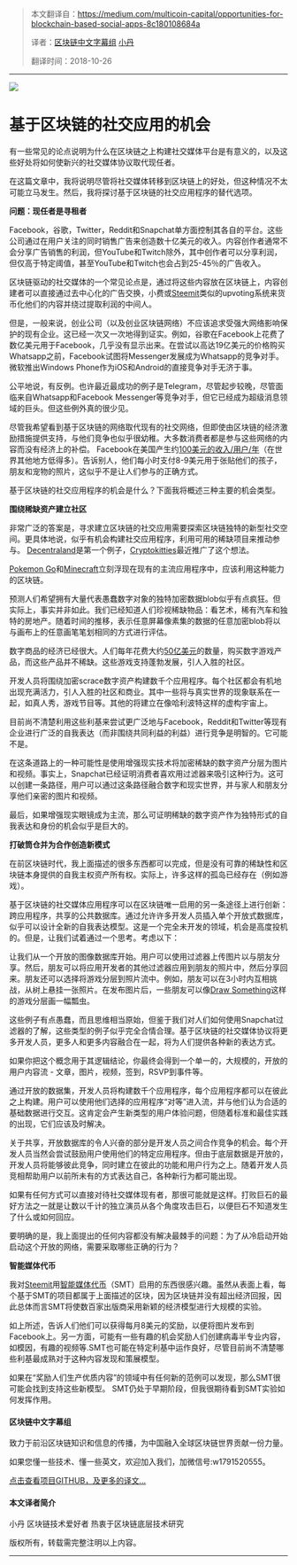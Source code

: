 

> 本文翻译自：https://medium.com/multicoin-capital/opportunities-for-blockchain-based-social-apps-8c180108684a
>
> 译者：[区块链中文字幕组](https://github.com/BlockchainTranslator/EOS) [小丹](https://github.com/zhuangjun)
>
> 翻译时间：2018-10-26

----------------------------------------------------



![][2]

# 基于区块链的社交应用的机会

有一些常见的论点说明为什么在区块链之上构建社交媒体平台是有意义的，以及这些好处将如何使新兴的社交媒体协议取代现任者。

在这篇文章中，我将说明尽管将社交媒体转移到区块链上的好处，但这种情况不太可能立马发生。然后，我将探讨基于区块链的社交应用程序的替代选项。

**问题：现任者是寻租者**

Facebook，谷歌，Twitter，Reddit和Snapchat单方面控制其各自的平台。这些公司通过在用户关注的同时销售广告来创造数十亿美元的收入。内容创作者通常不会分享广告销售的利润，但YouTube和Twitch除外，其中创作者可以分享利润，但仅高于特定阈值，甚至YouTube和Twitch也会占到25-45％的广告收入。

区块链驱动的社交媒体的一个常见论点是，通过将这些内容放在区块链上，内容创建者可以直接通过去中心化的广告交换，小费或[Steemit][3]类似的upvoting系统来货币化他们的内容并绕过提取利润的中间人。

但是，一般来说，创业公司（以及创业区块链网络）不应该追求受强大网络影响保护的现有企业。这已经一次又一次地得到证实。例如，谷歌在Facebook上花费了数亿美元用于Facebook，几乎没有显示出来。在尝试以高达19亿美元的价格购买Whatsapp之前，Facebook试图将Messenger发展成为Whatsapp的竞争对手。微软推出Windows Phone作为iOS和Android的直接竞争对手无济于事。

公平地说，有反例。也许最近最成功的例子是Telegram，尽管起步较晚，尽管面临来自Whatsapp和Facebook Messenger等竞争对手，但它已经成为超级消息领域的巨头。但这些例外真的很少见。

尽管我希望看到基于区块链的网络取代现有的社交网络，但即使由区块链的经济激励措施提供支持，与他们竞争也似乎很幼稚。大多数消费者都是参与这些网络的内容而没有经济上的补偿。 Facebook在美国产生约[100美元的收入/用户/年][4]（在世界其他地方低得多）。告诉别人，他们每小时支付8-9美元用于张贴他们的孩子，朋友和宠物的照片，这似乎不是让人们参与的正确方式。

基于区块链的社交应用程序的机会是什么？下面我将概述三种主要的机会类型。

**围绕稀缺资产建立社区**

非常广泛的答案是，寻求建立区块链的社交应用需要探索区块链独特的新型社交空间。更具体地说，似乎有机会构建社交应用程序，利用可用的稀缺项目来推动参与。 [Decentraland][5]是第一个例子，[Cryptokitties][6]最近推广了这个想法。

[Pokemon Go][7]和[Minecraft][8]立刻浮现在现有的主流应用程序中，应该利用这种能力的区块链。

预测人们希望拥有大量代表愚蠢数字对象的独特加密数据blob似乎有点疯狂。但实际上，事实并非如此。我们已经知道人们珍视稀缺物品：看艺术，稀有汽车和独特的房地产。随着时间的推移，表示任意屏幕像素集的数据的任意加密blob将以与画布上的任意画笔笔划相同的方式进行评估。

数字商品的经济已经很大。人们每年花费大约[50亿美元][9]的数量，购买数字游戏产品，而这些产品并不稀缺。这些游戏支持蓬勃发展，引人入胜的社区。

开发人员将围绕加密scrace数字资产构建数千个应用程序。每个社区都会有机地出现充满活力，引人入胜的社区和商业。其中一些将与真实世界的现象联系在一起，如真人秀，游戏节目等。其他的将建立在像哈利波特这样的虚构宇宙上。

目前尚不清楚利用这些利基来尝试更广泛地与Facebook，Reddit和Twitter等现有企业进行广泛的自我表达（而非围绕共同利益的利益）进行竞争是明智的。它可能不是。

在这条道路上的一种可能性是使用增强现实技术将加密稀缺的数字资产分层为图片和视频。事实上，Snapchat已经证明消费者喜欢用过滤器来吸引这种行为。这可以创建一条路径，用户可以通过这条路径融合数字和现实世界，并与家人和朋友分享他们亲密的图片和视频。

最后，如果增强现实眼镜成为主流，那么可证明稀缺的数字资产作为独特形式的自我表达和身份的机会似乎是巨大的。

**打破筒仓并为合作创造新模式**

在前区块链时代，我上面描述的很多东西都可以完成，但是没有可靠的稀缺性和区块链本身提供的自我主权资产所有权。实际上，许多这样的孤岛已经存在（例如游戏）。

基于区块链的社交媒体应用程序可以在区块链唯一启用的另一条途径上进行创新：跨应用程序，共享的公共数据库。通过允许许多开发人员插入单个开放式数据库，似乎可以设计全新的自我表达模型。这是一个完全未开发的领域，机会是高度投机的。但是，让我们试着通过一个思考。考虑以下：

让我们从一个开放的图像数据库开始。用户可以使用过滤器上传图片以与朋友分享。然后，朋友可以将应用开发者的其他过滤器应用到朋友的照片中，然后分享回来。朋友还可以选择将游戏分层到照片流中。例如，朋友可以在3小时内互相挑战，从树上悬挂一张照片。在发布图片后，一些朋友可以像[Draw Something][10]这样的游戏分层画一幅瓢虫。

这些例子有点愚蠢，而且思维相当原始，但鉴于我们对人们如何使用Snapchat过滤器的了解，这些类型的例子似乎完全合情合理。基于区块链的社交媒体协议将更多开发人员，更多人和更多内容融合在一起，将为人们提供各种新的表达方式。

如果你把这个概念用于其逻辑结论，你最终会得到一个单一的，大规模的，开放的用户内容流 - 文章，图片，视频，签到，RSVP到事件等。

通过开放的数据集，开发人员将构建数千个应用程序，每个应用程序都可以在彼此之上构建。用户可以使用他们选择的应用程序“对等”进入流，并与他们认为合适的基础数据进行交互。这肯定会产生新类型的用户体验问题，但随着标准和最佳实践的出现，它们应该及时解决。

关于共享，开放数据库的令人兴奋的部分是开发人员之间合作竞争的机会。每个开发人员当然会尝试鼓励用户使用他们的特定应用程序。但由于底层数据是开放的，开发人员将能够彼此竞争，同时建立在彼此的功能和用户行为之上。随着开发人员竞相帮助用户以前所未有的方式表达自己，各种新行为都可能出现。

如果有任何方式可以直接对待社交媒体现有者，那很可能就是这样。打败巨石的最好方法之一就是让数以千计的独立演员从各个角度攻击巨石，以便巨石不知道发生了什么或如何回应。

要明确的是，我上面提出的任何内容都没有解决最棘手的问题：为了从冷启动开始启动这个开放的网络，需要采取哪些正确的行为？

**智能媒体代币**

我对[Steemit][11]用[智能媒体代币][12]（SMT）启用的东西很感兴趣。虽然从表面上看，每个基于SMT的项目都属于上面描述的区块，因为区块链并没有超出经济回报，因此总体而言SMT将使数百家出版商采用新颖的经济模型进行大规模的实验。

如上所述，告诉人们他们可以获得每月8美元的奖励，以便将图片发布到Facebook上。另一方面，可能有一些有趣的机会奖励人们创建病毒半专业内容，如模因，有趣的视频等.SMT也可能在特定利基中运作良好，尽管目前尚不清楚哪些利基最成熟对于这种内容发现和策展模型。

如果在“奖励人们生产优质内容”的领域中有任何新的范例可以发现，那么SMT很可能会找到支持这些新模型。 SMT仍处于早期阶段，但我很期待看到SMT实验如何发挥作用。

[1]: https://cdn-images-1.medium.com/freeze/max/75/1*trjG3sCs0YSr8MfDOoa-CQ.jpeg?q=20
[2]: https://cdn-images-1.medium.com/max/2000/1*trjG3sCs0YSr8MfDOoa-CQ.jpeg
[3]: http://steemit.com
[4]: https://www.cnbc.com/2018/01/31/facebook-earnings-q4-2017-arpu.html
[5]: https://decentraland.org/
[6]: https://www.cryptokitties.co/
[7]: http://www.pokemongo.com/
[8]: https://minecraft.net/
[9]: https://wax.io/documents/WAX_White_Paper.pdf?1519171466266
[10]: http://www.wordgames.com/en/draw-something.html
[11]: https://steemit.com/
[12]: https://smt.steem.io/
[13]: https://twitter.com/jessewldn
[14]: http://v



#### 区块链中文字幕组

致力于前沿区块链知识和信息的传播，为中国融入全球区块链世界贡献一份力量。

如果您懂一些技术、懂一些英文，欢迎加入我们，加微信号:w1791520555。

[点击查看项目GITHUB，及更多的译文...](https://github.com/BlockchainTranslator/EOS)

#### 本文译者简介

小丹 区块链技术爱好者  热衷于区块链底层技术研究

版权所有，转载需完整注明以上内容。

----------------------------------------------------
